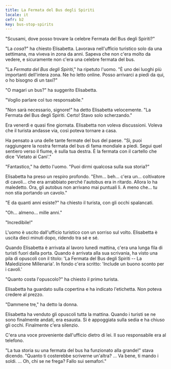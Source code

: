 ```yaml
---
title: La Fermata del Bus degli Spiriti
locale: it
cefr: b2
key: bus-stop-spirits
---
```


"Scusami, dove posso trovare la celebre Fermata del Bus degli Spiriti?"

"La *cosa*?" ha chiesto Elisabetta. Lavorava nell'ufficio turistico solo da una settimana, ma viveva in zona da anni. Sapeva che non c'era molto da vedere, e sicuramente non c'era una celebre fermata del bus.

"La *Fermata del Bus degli Spiriti*," ha ripetuto l'uomo. "È uno dei luoghi più importanti dell'intera zona. Ne ho letto online. Posso arrivarci a piedi da qui, o ho bisogno di un taxi?"

"O magari un bus?" ha suggerito Elisabetta.

"Voglio parlare col tuo responsabile."

"Non sarà necessario, signore!" ha detto Elisabetta velocemente. "La Fermata del Bus degli Spiriti. Certo! Stavo solo scherzando."

Era venerdì e quasi fine giornata. Elisabetta non voleva discussioni. Voleva che il turista andasse via, così poteva tornare a casa.

Ha pensato a una delle tante fermate del bus del paese. "Sì, puoi raggiungere la nostra fermata del bus di fama mondiale a piedi. Segui quel sentiero verso il fiume, è sulla tua destra. È la fermata con il cartello che dice 'Vietato ai Cani'."

"Fantastico," ha detto l'uomo. "Puoi dirmi qualcosa sulla sua storia?"

Elisabetta ha preso un respiro profondo. "Ehm... beh... c'era un... coltivatore di cavoli... che era arrabbiato perché l'autobus era in ritardo. Allora lo ha maledetto. Ora, gli autobus non arrivano mai puntuali lì. A meno che... tu non stia portando un cavolo."

"E da quanti anni esiste?" ha chiesto il turista, con gli occhi spalancati.

"Oh... almeno... mille anni."

"Incredibile!"

L'uomo è uscito dall'ufficio turistico con un sorriso sul volto. Elisabetta è uscita dieci minuti dopo, ridendo tra sé e sé.

Quando Elisabetta è arrivata al lavoro lunedì mattina, c'era una lunga fila di turisti fuori dalla porta. Quando è arrivata alla sua scrivania, ha visto una pila di opuscoli con il titolo: 'La Fermata del Bus degli Spiriti -- La Maledizione Millenaria'. In fondo c'era scritto: 'Include un buono sconto per i cavoli.'

"Quanto costa l'opuscolo?" ha chiesto il primo turista.

Elisabetta ha guardato sulla copertina e ha indicato l'etichetta. Non poteva credere al prezzo.

"Dammene tre," ha detto la donna.

Elisabetta ha venduto gli opuscoli tutta la mattina. Quando i turisti se ne sono finalmente andati, era esausta. Si è appoggiata sulla sedia e ha chiuso gli occhi. Finalmente c'era silenzio.

C'era una voce proveniente dall'ufficio dietro di lei. Il suo responsabile era al telefono.

"La tua storia su una fermata del bus ha funzionato alla grande!" stava dicendo. "Quanto ti costerebbe scriverne un'altra? ... Va bene, ti mando i soldi. ... Oh, chi se ne frega? Fallo sui semafori."